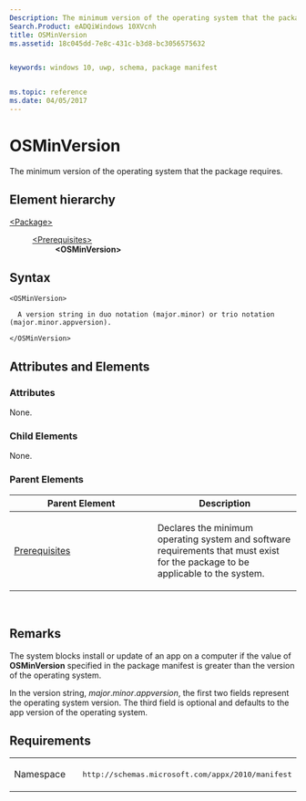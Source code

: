 ```yaml
---
Description: The minimum version of the operating system that the package requires.
Search.Product: eADQiWindows 10XVcnh
title: OSMinVersion
ms.assetid: 18c045dd-7e8c-431c-b3d8-bc3056575632


keywords: windows 10, uwp, schema, package manifest


ms.topic: reference
ms.date: 04/05/2017
---
```


# OSMinVersion




The minimum version of the operating system that the package requires.

## Element hierarchy

<dl>
<dt><a href="element-package.md">&lt;Package&gt;</a></dt>
<dd>
<dl>
<dt><a href="element-prerequisites.md">&lt;Prerequisites&gt;</a></dt>
<dd><b>&lt;OSMinVersion&gt;</b></dd>
</dl>
</dd>
</dl>

## Syntax

``` syntax
<OSMinVersion>

  A version string in duo notation (major.minor) or trio notation (major.minor.appversion).

</OSMinVersion>
```

## Attributes and Elements


### Attributes

None.

### Child Elements

None.

### Parent Elements

<table>
<colgroup>
<col width="50%" />
<col width="50%" />
</colgroup>
<thead>
<tr class="header">
<th>Parent Element</th>
<th>Description</th>
</tr>
</thead>
<tbody>
<tr class="odd">
<td><a href="element-prerequisites.md">Prerequisites</a> </td>
<td><p>Declares the minimum operating system and software requirements that must exist for the package to be applicable to the system.</p></td>
</tr>
</tbody>
</table>

 

## Remarks

The system blocks install or update of an app on a computer if the value of **OSMinVersion** specified in the package manifest is greater than the version of the operating system.

In the version string, *major*.*minor*.*appversion*, the first two fields represent the operating system version. The third field is optional and defaults to the app version of the operating system.

## Requirements

<table>
<colgroup>
<col width="50%" />
<col width="50%" />
</colgroup>
<tbody>
<tr class="odd">
<td><p>Namespace</p></td>
<td><pre>http://schemas.microsoft.com/appx/2010/manifest</pre></td>
</tr>
</tbody>
</table>

 

 



